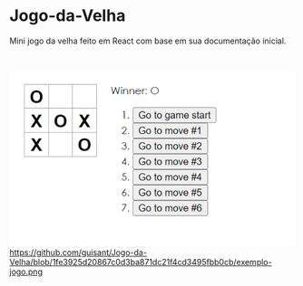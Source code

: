 # Jogo-da-Velha
<p>Mini jogo da velha feito em React com base em sua documentação inicial.</p>

<br>

![Jogo da Velha!](https://github.com/guisant/Jogo-da-Velha/blob/1fe3925d20867c0d3ba871dc21f4cd3495fbb0cb/exemplo-jogo.png "Exemplo Jogo")
https://github.com/guisant/Jogo-da-Velha/blob/1fe3925d20867c0d3ba871dc21f4cd3495fbb0cb/exemplo-jogo.png
